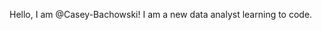 Hello, I am @Casey-Bachowski! I am a new data analyst learning to code. 

<!---
Casey-Bachowski/Casey-Bachowski is a ✨ special ✨ repository because its `README.md` (this file) appears on your GitHub profile.
You can click the Preview link to take a look at your changes.
--->
